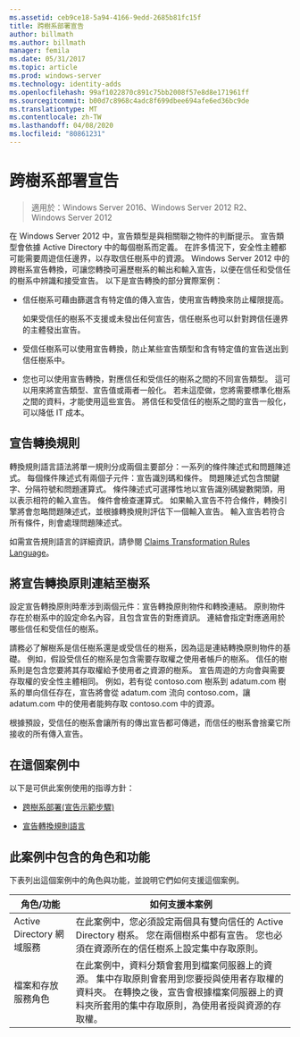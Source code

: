 ```yaml
---
ms.assetid: ceb9ce18-5a94-4166-9edd-2685b81fc15f
title: 跨樹系部署宣告
author: billmath
ms.author: billmath
manager: femila
ms.date: 05/31/2017
ms.topic: article
ms.prod: windows-server
ms.technology: identity-adds
ms.openlocfilehash: 99af1022870c891c75bb2008f57e8d8e171961ff
ms.sourcegitcommit: b00d7c8968c4adc8f699dbee694afe6ed36bc9de
ms.translationtype: MT
ms.contentlocale: zh-TW
ms.lasthandoff: 04/08/2020
ms.locfileid: "80861231"
---
```

# <a name="deploy-claims-across-forests"></a>跨樹系部署宣告

>適用於：Windows Server 2016、Windows Server 2012 R2、Windows Server 2012

在 Windows Server 2012 中，宣告類型是與相關聯之物件的判斷提示。 宣告類型會依據 Active Directory 中的每個樹系而定義。 在許多情況下，安全性主體都可能需要周遊信任邊界，以存取信任樹系中的資源。 Windows Server 2012 中的跨樹系宣告轉換，可讓您轉換可遍歷樹系的輸出和輸入宣告，以便在信任和受信任的樹系中辨識和接受宣告。 以下是宣告轉換的部分實際案例：  
  
-   信任樹系可藉由篩選含有特定值的傳入宣告，使用宣告轉換來防止權限提高。  
  
    如果受信任的樹系不支援或未發出任何宣告，信任樹系也可以針對跨信任邊界的主體發出宣告。  
  
-   受信任樹系可以使用宣告轉換，防止某些宣告類型和含有特定值的宣告送出到信任樹系中。  
  
-   您也可以使用宣告轉換，對應信任和受信任的樹系之間的不同宣告類型。 這可以用來將宣告類型、宣告值或兩者一般化。 若未這麼做，您將需要標準化樹系之間的資料，才能使用這些宣告。 將信任和受信任的樹系之間的宣告一般化，可以降低 IT 成本。  
  
## <a name="claim-transformation-rules"></a>宣告轉換規則  
轉換規則語言語法將單一規則分成兩個主要部分：一系列的條件陳述式和問題陳述式。 每個條件陳述式有兩個子元件：宣告識別碼和條件。 問題陳述式包含關鍵字、分隔符號和問題運算式。 條件陳述式可選擇性地以宣告識別碼變數開頭，用以表示相符的輸入宣告。 條件會檢查運算式。 如果輸入宣告不符合條件，轉換引擎將會忽略問題陳述式，並根據轉換規則評估下一個輸入宣告。 輸入宣告若符合所有條件，則會處理問題陳述式。  
  
如需宣告規則語言的詳細資訊，請參閱 [Claims Transformation Rules Language](Claims-Transformation-Rules-Language.md)。  
  
## <a name="linking-claim-transformation-policies-to-forests"></a>將宣告轉換原則連結至樹系  
設定宣告轉換原則時牽涉到兩個元件：宣告轉換原則物件和轉換連結。 原則物件存在於樹系中的設定命名內容，且包含宣告的對應資訊。 連結會指定對應適用於哪些信任和受信任的樹系。  
  
請務必了解樹系是信任樹系還是或受信任的樹系，因為這是連結轉換原則物件的基礎。 例如，假設受信任的樹系是包含需要存取權之使用者帳戶的樹系。 信任的樹系則是包含您要將其存取權給予使用者之資源的樹系。 宣告周遊的方向會與需要存取權的安全性主體相同。 例如，若有從 contoso.com 樹系到 adatum.com 樹系的單向信任存在，宣告將會從 adatum.com 流向 contoso.com，讓 adatum.com 中的使用者能夠存取 contoso.com 中的資源。  
  
根據預設，受信任的樹系會讓所有的傳出宣告都可傳遞，而信任的樹系會捨棄它所接收的所有傳入宣告。  
  
## <a name="in-this-scenario"></a>在這個案例中  
以下是可供此案例使用的指導方針：  
  
-   [跨樹系部署&#40;宣告示範步驟&#41;](Deploy-Claims-Across-Forests--Demonstration-Steps-.md)  
  
-   [宣告轉換規則語言](Claims-Transformation-Rules-Language.md)  
  
## <a name="roles-and-features-included-in-this-scenario"></a><a name="BKMK_NEW"></a>此案例中包含的角色和功能  
下表列出這個案例中的角色與功能，並說明它們如何支援這個案例。  
  
|角色/功能|如何支援本案例|  
|-----------------|---------------------------------|  
|Active Directory 網域服務|在此案例中，您必須設定兩個具有雙向信任的 Active Directory 樹系。 您在兩個樹系中都有宣告。 您也必須在資源所在的信任樹系上設定集中存取原則。|  
|檔案和存放服務角色|在此案例中，資料分類會套用到檔案伺服器上的資源。 集中存取原則會套用到您要授與使用者存取權的資料夾。 在轉換之後，宣告會根據檔案伺服器上的資料夾所套用的集中存取原則，為使用者授與資源的存取權。|  
  


